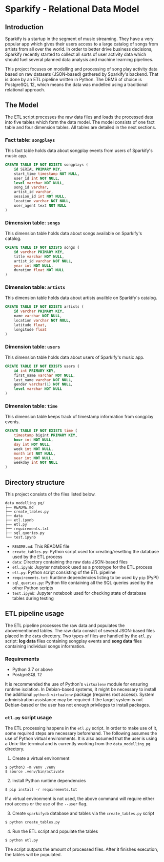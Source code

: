 # Sparkify - Relational Data Model

## Introduction

Sparkify is a startup in the segment of music streaming. They have a
very popular app which gives their users access to a large catalog
of songs from artists from all over the world. In order to better
drive business decisions, Sparkify recently started to collect all
sorts of user activity data which should fuel several planned data
analysis and machine learning pipelines.

This project focuses on modelling and processing of song play activity
data based on raw datasets (JSON-based) gathered by Sparkify's backend.
That is done by an ETL pipeline written in Python. The DBMS of choice is
PostgreSQL 12, which means the data was modelled using a traditional
relational approach.

## The Model

The ETL script processes the raw data files and loads the processed data
into five tables which form the data model. The model consists of one
fact table and four dimension tables. All tables are detailed in the next
sections.

### Fact table: `songplays`

This fact table holds data about songplay events from users of Sparkify's
music app.

```sql
CREATE TABLE IF NOT EXISTS songplays (
    id SERIAL PRIMARY KEY,
    start_time timestamp NOT NULL,
    user_id int NOT NULL,
    level varchar NOT NULL,
    song_id varchar,
    artist_id varchar,
    session_id int NOT NULL,
    location varchar NOT NULL,
    user_agent text NOT NULL
)
```

### Dimension table: `songs`

This dimension table holds data about songs available on Sparkify's catalog.

```sql
CREATE TABLE IF NOT EXISTS songs (
    id varchar PRIMARY KEY,
    title varchar NOT NULL,
    artist_id varchar NOT NULL,
    year int NOT NULL,
    duration float NOT NULL
)
```

### Dimension table: `artists`

This dimension table holds data about artists availble on Sparkify's catalog.

```sql
CREATE TABLE IF NOT EXISTS artists (
    id varchar PRIMARY KEY,
    name varchar NOT NULL,
    location varchar NOT NULL,
    latitude float,
    longitude float
)
```

### Dimension table: `users`

This dimension table holds data about users of Sparkify's music app.

```sql
CREATE TABLE IF NOT EXISTS users (
    id int PRIMARY KEY,
    first_name varchar NOT NULL,
    last_name varchar NOT NULL,
    gender varchar(1) NOT NULL,
    level varchar NOT NULL
)
```

### Dimension table: `time`

This dimension table keeps track of timestamp information from songplay events.

```sql
CREATE TABLE IF NOT EXISTS time (
    timestamp bigint PRIMARY KEY,
    hour int NOT NULL,
    day int NOT NULL,
    week int NOT NULL,
    month int NOT NULL,
    year int NOT NULL,
    weekday int NOT NULL
)
```

## Directory structure

This project consists of the files listed below.

```
data_modelling_pg/
├── README.md
├── create_tables.py
├── data
├── etl.ipynb
├── etl.py
├── requirements.txt
├── sql_queries.py
└── test.ipynb
```
* `README.md`: This README file
* `create_tables.py`: Python script used for creating/resetting the database used by the ETL process
* `data`: Directory containing the raw data JSON-based files
* `etl.ipynb`: Jupyter notebook used as a prototype for the ETL process
* `etl.py`: Python script consisting of the ETL pipeline
* `requirements.txt`: Runtime dependencies listing to be used by `pip` (PyPI)
* `sql_queries.py`: Python file containing all the SQL queries used by the other Python scripts
* `test.ipynb`: Jupyter notebook used for checking state of database tables during testing

## ETL pipeline usage

The ETL pipeline processes the raw data and populates the abovementioned tables.
The raw data consist of several JSON-based files placed in the `data` directory.
Two types of files are handled by the `etl.py` script: **log data** files containing
songplay events and **song data** files containing individual songs information.

### Requirements

- Python 3.7 or above
- PostgreSQL 12

It is recommended the use of Python's `virtualenv` module for ensuring runtime isolation.
In Debian-based systems, it might be necessary to install the additional
`python3-virtualenv` package (requires root access). System administration assistance
may be required if the target system is not Debian-based or the user has not enough
privileges to install packages.

### `etl.py` script usage

The ETL processing happens in the `etl.py` script. In order to make use of it, some
required steps are necessary beforehand. The following assumes the use of Python
virtual environments. It is also assumed that the user is using a Unix-like terminal
and is currently working from the `data_modelling_pg` directory.

1. Create a virtual environment

```
$ python3 -m venv .venv
$ source .venv/bin/activate
```

2. Install Python runtime dependencies

```
$ pip install -r requirements.txt
```

If a virtual environment is not used, the above command will require either root
access or the use of the `--user` flag.

3. Create `sparkifydb` database and tables via the `create_tables.py` script

```
$ python create_tables.py
```

4. Run the ETL script and populate the tables

```
$ python etl.py
```

The script outputs the amount of processed files. After it finishes execution, the
tables will be populated.
